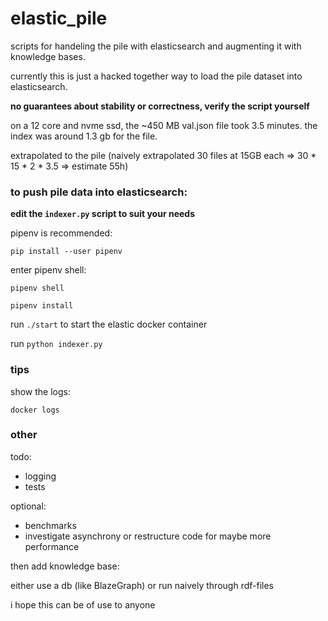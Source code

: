 # elastic_pile

scripts for handeling the pile with elasticsearch and augmenting it with knowledge bases.

currently this is just a hacked together way to load the pile dataset into elasticsearch.

__no guarantees about stability or correctness, verify the script yourself__

on a 12 core and nvme ssd, the ~450 MB val.json file took 3.5 minutes.
the index was around 1.3 gb for the file.

extrapolated to the pile (naively extrapolated 30 files at 15GB each => 30 * 15 * 2 * 3.5 => estimate 55h)

### to push pile data into elasticsearch:

__edit the `indexer.py` script to suit your needs__

pipenv is recommended:

`pip install --user pipenv`

enter pipenv shell:

```
pipenv shell

pipenv install
```

run `./start` to start the elastic docker container

run `python indexer.py`

### tips

show the logs:
```
docker logs 
```

### other
todo:

- logging
- tests

optional:

- benchmarks
- investigate asynchrony or restructure code for maybe more performance

then add knowledge base:

either use a db (like BlazeGraph)
or run naively through rdf-files

i hope this can be of use to anyone
